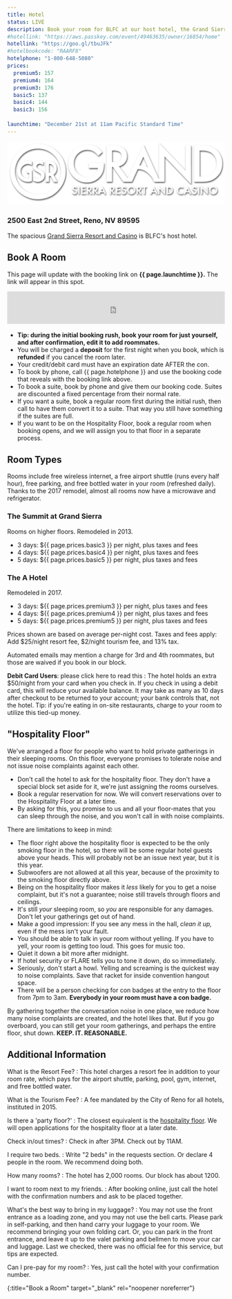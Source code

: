 ```yaml
---
title: Hotel
status: LIVE
description: Book your room for BLFC at our host hotel, the Grand Sierra Resort. 
#hotellink: "https://aws.passkey.com/event/49463635/owner/16854/home"
hotellink: "https://goo.gl/tbuJFk"
#hotelbookcode: "RAARF8"
hotelphone: "1-800-648-5080"
prices:
  premium5: 157
  premium4: 164
  premium3: 176
  basic5: 137
  basic4: 144
  basic3: 156
  
launchtime: "December 21st at 11am Pacific Standard Time"
---
```


<a href="http://www.grandsierraresort.com/" target="_blank"><img class="aligncenter" src="/assets/img/logo-gsr.png" alt="Grand Sierra Resort and Casino"></a>

### 2500 East 2nd Street, Reno, NV 89595

The spacious <a href="http://www.grandsierraresort.com/" target="_blank">Grand Sierra Resort and Casino</a> is BLFC's host hotel.

<!--
  <a href="https://www.google.com/maps/place/2500+E+2nd+St/@39.5231615,-119.7797565,17z/data=!3m1!4b1!4m2!3m1!1s0x80993f5b7a9a2d7d:0x801e4538bfd9d6ed" target="_blank"><img src="/wp-content/uploads/maps_google.png" alt="Google Maps" width="50" height="50"></a>
  <a href="bingmaps:///?vcp=39.52341~-119.778689&amp;vlvl=18&amp;bb=-119.783984~-119.773393_39.525684~39.521136&amp;sty=r&amp;trfc=0&amp;q=2500 East&amp;where=&amp;nc=&amp;sbb=-119.783984~-119.773393_39.525684~39.521136" target="_blank"><img src="/wp-content/uploads/maps_windows.png" alt="Windows 8 Maps" width="50" height="50"></a>
  <a href="http://www.bing.com/maps/?v=2&amp;cp=39.522690~-119.779091&amp;lvl=16&amp;sty=r&amp;q=2500%20E%202nd%20St%2C%20Reno%2C%20Nevada%2C%20United%20States&amp;form=LMLTCC" target="_blank"><img src="/wp-content/uploads/maps_bing.jpg" alt="Bing Maps" width="50" height="50"></a>
  <a href="https://maps.yahoo.com/businesses/?lat=39.526901200975125&amp;lon=-119.7805666923523&amp;bb=39.531435987760496%2C-119.79090929031372%2C39.52238266995704%2C-119.77022409439087&amp;n=2500%20E%202nd%20St%2C%20Reno%2C%20NV%2089502&amp;bid=29883366&amp;b=Grand%20Sierra%20Resort%20and%20Casino" target="_blank"><img src="/wp-content/uploads/maps_yahoo.jpg" alt="Yahoo Maps" width="50" height="50"></a>
-->


## Book A Room

This page will update with the booking link on **{{ page.launchtime }}.** The link will appear in this spot.

<iframe style="border:none;height:75px;width:100%;" src="https://api.goblfc.org/hotel.php?iframe=true"></iframe>


- **Tip: during the initial booking rush, book your room for just yourself, and after confirmation, edit it to add roommates.**
- You will be charged a **deposit** for the first night when you book, which is **refunded** if you cancel the room later.
- Your credit/debit card must have an expiration date AFTER the con.
- To book by phone, call {{ page.hotelphone }} and use the booking code that reveals with the booking link above.
- To book a suite, book by phone and give them our booking code. Suites are discounted a fixed percentage from their normal rate.
- If you want a suite, book a regular room first during the initial rush, then call to have them convert it to a suite. That way you still have something if the suites are full.
- If you want to be on the Hospitality Floor, book a regular room when booking opens, and we will assign you to that floor in a separate process.
<!-- - If you smoke, and can tolerate some noise from the Hospitality Floor, please edit your reservation to request a smoking floor. It helps us have less non-con guests on that floor. -->

## Room Types

Rooms include free wireless internet, a free airport shuttle (runs every half hour), free parking, and free bottled water in your room (refreshed daily). Thanks to the 2017 remodel, almost all rooms now have a microwave and refrigerator.

### The Summit at Grand Sierra

Rooms on higher floors. Remodeled in 2013.

- 3 days: ${{ page.prices.basic3 }} per night, plus taxes and fees
- 4 days: ${{ page.prices.basic4 }} per night, plus taxes and fees
- 5 days: ${{ page.prices.basic5 }} per night, plus taxes and fees

### The A Hotel

Remodeled in 2017.

- 3 days: ${{ page.prices.premium3 }} per night, plus taxes and fees
- 4 days: ${{ page.prices.premium4 }} per night, plus taxes and fees
- 5 days: ${{ page.prices.premium5 }} per night, plus taxes and fees

Prices shown are based on average per-night cost. Taxes and fees apply: Add $25/night resort fee, $2/night tourism fee, and 13% tax.

Automated emails may mention a charge for 3rd and 4th roommates, but those are waived if you book in our block.

<div class="accordion-list">

**Debit Card Users**\: please click here to read this
: The hotel holds an extra $50/night from your card when you check in. If you check in using a debit card, this will reduce your available balance. It may take as many as 10 days after checkout to be returned to your account; your bank controls that, not the hotel.
  Tip\: if you're eating in on-site restaurants, charge to your room to utilize this tied-up money.

</div>

## "Hospitality Floor"

We've arranged a floor for people who want to hold private gatherings in their sleeping rooms. On this floor, everyone promises to tolerate noise and not issue noise complaints against each other.

- Don't call the hotel to ask for the hospitality floor. They don't have a special block set aside for it, we're just assigning the rooms ourselves.
- Book a regular reservation for now. We will convert reservations over to the Hospitality Floor at a later time.
- By asking for this, you promise to us and all your floor-mates that you can sleep through the noise, and you won't call in with noise complaints.

There are limitations to keep in mind:

- The floor right above the hospitality floor is expected to be the only smoking floor in the hotel, so there will be some regular hotel guests above your heads. This will probably not be an issue next year, but it is this year.
- Subwoofers are not allowed at all this year, because of the proximity to the smoking floor directly above.
- Being on the hospitality floor makes it *less* likely for you to get a noise complaint, but it's not a guarantee; noise still travels through floors and ceilings.
- It's still *your* sleeping room, so *you* are responsible for any damages. Don't let your gatherings get out of hand.
- Make a good impression: If you see any mess in the hall, *clean it up,* even if the mess isn't your fault.
- You should be able to talk in your room without yelling. If you have to yell, your room is getting too loud. This goes for music too.
- Quiet it down a bit more after midnight.
- If hotel security or FLARE tells you to tone it down, do so immediately.
- Seriously, don't start a howl. Yelling and screaming is the quickest way to noise complaints. Save that racket for inside convention hangout space.
- There will be a person checking for con badges at the entry to the floor from 7pm to 3am. **Everybody in your room must have a con badge.**

By gathering together the conversation noise in one place, we reduce how many noise complaints are created, and the hotel likes that. But if you go overboard, you can still get your room gatherings, and perhaps the entire floor, shut down. **KEEP. IT. REASONABLE.**




## Additional Information

<div class="accordion-list">

<!--The block is full; where do I book a room?
: Our block is sold out, but the hotel still has rooms. We recommend you <a href="http://rooms.grandsierraresort.com" target="_blank">book a general-priced room using the GSR website</a>. There are no shuttle services to other hotels. There is <a href="https://www.google.com/maps/place/Baymont+Inn+and+Suites+Reno/@39.5214178,-119.7871447,15.75z/data=!4m8!3m7!1s0x0:0xd92b572278d291d6!5m2!1s2017-06-01!2i4!8m2!3d39.5197985!4d-119.7870469">one small motel within walking distance</a>; it is not an official overflow and is not making any special arrangements for our attendees.-->

What is the Resort Fee?
: This hotel charges a resort fee in addition to your room rate, which pays for the airport shuttle, parking, pool, gym, internet, and free bottled water.

What is the Tourism Fee?
: A fee mandated by the City of Reno for all hotels, instituted in 2015.

Is there a 'party floor?'
: The closest equivalent is the <a href="#hospitality">hospitality floor</a>. We will open applications for the hospitality floor at a later date.

Check in/out times?
: Check in after 3PM. Check out by 11AM.

I require two beds.
: Write "2 beds" in the requests section. Or declare 4 people in the room. We recommend doing both.

How many rooms?
: The hotel has 2,000 rooms. Our block has about 1200.

I want to room next to my friends.
: After booking online, just call the hotel with the confirmation numbers and ask to be placed together.

What's the best way to bring in my luggage?
: You may not use the front entrance as a loading zone, and you may not use the bell carts. Please park in self-parking, and then hand carry your luggage to your room. We recommend bringing your own folding cart.
  Or, you can park in the front entrance, and leave it up to the valet parking and bellmen to move your car and luggage. Last we checked, there was no official fee for this service, but tips are expected.

Can I pre-pay for my room?
: Yes, just call the hotel with your confirmation number.

</div>

[hotellink]: https://goo.gl/tbuJFk
{:title="Book a Room" target="_blank" rel="noopener noreferrer"}
